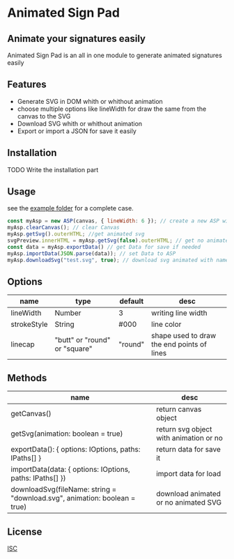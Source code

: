 # Animated Sign Pad
## Animate your signatures easily

Animated Sign Pad is an all in one module to generate animated signatures easily 

## Features

- Generate SVG in DOM whith or whithout animation
- choose multiple options like lineWidth for draw the same from the canvas to the SVG
- Download SVG whith or whithout animation
- Export or import a JSON for save it easily


## Installation

TODO Write the installation part

## Usage

see the [example folder](https://github.com/PaulRichez/animated-sign-pad/tree/master/examples) for a complete case.

```js
const myAsp = new ASP(canvas, { lineWidth: 6 }); // create a new ASP with lineWidth value 6
myAsp.clearCanvas(); // clear Canvas
myAsp.getSvg().outerHTML; //get animated svg
svgPreview.innerHTML = myAsp.getSvg(false).outerHTML; // get no animated svg
const data = myAsp.exportData() // get Data for save if needed
myAsp.importData(JSON.parse(data)); // set Data to ASP
myAsp.downloadSvg("test.svg", true); // download svg animated with name test.svg
```

## Options

| name        | type                          | default | desc                                       |
| ------- | ------- | ------- | ------- |
| lineWidth   | Number                        | 3       | writing line width                         |
| strokeStyle | String                        | #000    | line color                                 |
| linecap     | "butt" or "round" or "square" | "round" | shape used to draw the end points of lines |

## Methods
| name | desc |
| ------- | ------- |
| getCanvas() | return canvas object |
| getSvg(animation: boolean = true) | return svg object with animation or no |
| exportData(): { options: IOptions, paths: IPaths[] } | return data for save it |
| importData(data: { options: IOptions, paths: IPaths[] }) | import data for load |
| downloadSvg(fileName: string = "download.svg", animation: boolean = true) | download animated or no animated SVG |


## License

[ISC](https://gist.github.com/indexzero/10602128#file-isc-md) 
